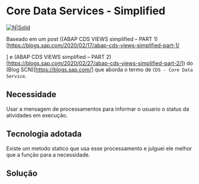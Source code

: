 # Core Data Services - Simplified #

[![N|Solid](https://wiki.scn.sap.com/wiki/download/attachments/1710/ABAP%20Development.png?version=1&modificationDate=1446673897000&api=v2)](https://www.sap.com/brazil/developer.html)

Baseado em um post ((ABAP CDS VIEWS simplified – PART 1)[https://blogs.sap.com/2020/02/17/abap-cds-views-simplified-part-1/

] e (ABAP CDS VIEWS simplified – PART 2)[https://blogs.sap.com/2020/02/27/abap-cds-views-simplified-part-2/]) do (Blog SCN)[https://blogs.sap.com/] que aborda o termo de `CDS - Core Data Service`.

## Necessidade ##
Usar a mensagem de processamentos para informar o usuario o status da atividades em execução.

## Tecnologia adotada ##
Existe um metodo statico que usa esse processamento e julguei ele melhor que a função para a necessidade.

## Solução ##
